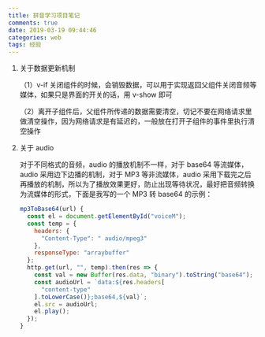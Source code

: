 ```yaml
---
title: 拼音学习项目笔记
comments: true
date: 2019-03-19 09:44:46
categories: web
tags: 经验
---
```


1. 关于数据更新机制

   （1）v-if 关闭组件的时候，会销毁数据，可以用于实现返回父组件关闭音频等媒体，如果只是界面的开关的话，用 v-show 即可

   （2）离开子组件后，父组件所传递的数据需要清空，切记不要在网络请求里做清空操作，因为网络请求是有延迟的，一般放在打开子组件的事件里执行清空操作

2. 关于 audio

   对于不同格式的音频，audio 的播放机制不一样，对于 base64 等流媒体，audio 采用边下边播的机制，对于 MP3 等非流媒体，audio 采用下载完之后再播放的机制，所以为了播放效果更好，防止出现等待状况，最好把音频转换为流媒体的形式，下面是我写的一个 MP3 转 base64 的示例：

   ```js
   mp3ToBase64(url) {
     const el = document.getElementById("voiceM");
     const temp = {
       headers: {
         "Content-Type": " audio/mpeg3"
       },
       responseType: "arraybuffer"
     };
     http.get(url, "", temp).then(res => {
       const val = new Buffer(res.data, "binary").toString("base64");
       const audioUrl = `data:${res.headers[
         "content-type"
       ].toLowerCase()};base64,${val}`;
       el.src = audioUrl;
       el.play();
     });
   }
   ```
